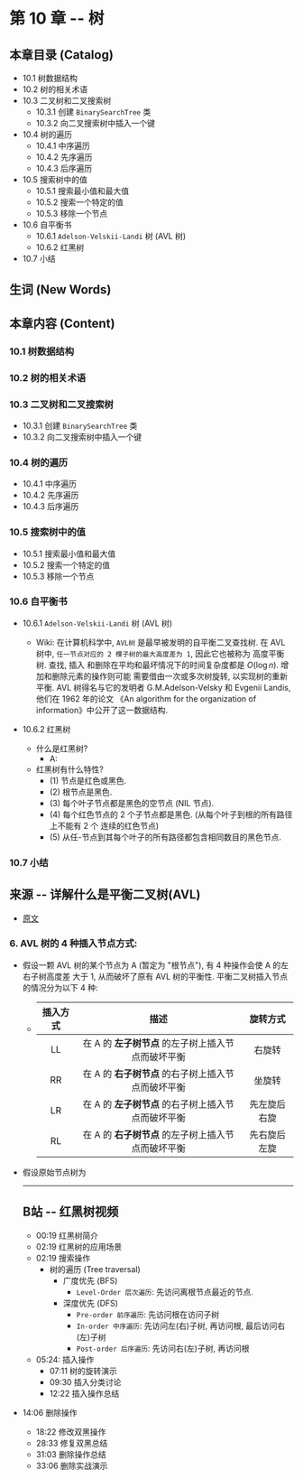 # 第 10 章 -- 树

## 本章目录 (Catalog)
- 10.1 树数据结构
- 10.2 树的相关术语 
- 10.3 二叉树和二叉搜索树
    + 10.3.1 创建 `BinarySearchTree` 类
    + 10.3.2 向二叉搜索树中插入一个键
- 10.4 树的遍历
    + 10.4.1 中序遍历
    + 10.4.2 先序遍历
    + 10.4.3 后序遍历
- 10.5 搜索树中的值
    + 10.5.1 搜索最小值和最大值
    + 10.5.2 搜索一个特定的值
    + 10.5.3 移除一个节点
- 10.6 自平衡书
    + 10.6.1 `Adelson-Velskii-Landi` 树 (AVL 树)
    + 10.6.2 红黑树
- 10.7 小结



## 生词 (New Words)


## 本章内容 (Content)
### 10.1 树数据结构

### 10.2 树的相关术语 

### 10.3 二叉树和二叉搜索树
- 10.3.1 创建 `BinarySearchTree` 类
- 10.3.2 向二叉搜索树中插入一个键

### 10.4 树的遍历
- 10.4.1 中序遍历
- 10.4.2 先序遍历
- 10.4.3 后序遍历

### 10.5 搜索树中的值
- 10.5.1 搜索最小值和最大值
- 10.5.2 搜索一个特定的值
- 10.5.3 移除一个节点

### 10.6 自平衡书
- 10.6.1 `Adelson-Velskii-Landi` 树 (AVL 树)
    + Wiki: 在计算机科学中, `AVL树` 是最早被发明的自平衡二叉查找树. 在 AVL 树中, 
      `任一节点对应的 2 棵子树的最大高度差为 1`, 因此它也被称为 高度平衡树. 查找, 插入
      和删除在平均和最坏情况下的时间复杂度都是 $O(\log{n})$. 增加和删除元素的操作则可能
      需要借由一次或多次树旋转, 以实现树的重新平衡. AVL 树得名与它的发明者 
      G.M.Adelson-Velsky 和 Evgenii Landis, 他们在 1962 年的论文 
     《An algorithm for the organization of information》中公开了这一数据结构.
    
- 10.6.2 红黑树
    + 什么是红黑树? 
        - A: 
    + 红黑树有什么特性?
        - (1) 节点是红色或黑色.
        - (2) 根节点是黑色.    
        - (3) 每个叶子节点都是黑色的空节点 (NIL 节点).
        - (4) 每个红色节点的 2 个子节点都是黑色. (从每个叶子到根的所有路径上不能有 2 个
          连续的红色节点)
        - (5) 从任-节点到其每个叶子的所有路径都包含相同数目的黑色节点.   


### 10.7 小结



## 来源 -- 详解什么是平衡二叉树(AVL) 
- [原文](https://www.cxyxiaowu.com/1663.html)
### 6. AVL 树的 4 种插入节点方式:
- 假设一颗 AVL 树的某个节点为 A (暂定为 "根节点"), 有 4 种操作会使 A 的左右子树高度差
  大于 1, 从而破坏了原有 AVL 树的平衡性. 平衡二叉树插入节点的情况分为以下 4 种:
    + | 插入方式 | 描述 | 旋转方式 |
      |:---:|:---:|:---:|
      | LL | 在 A 的 **左子树节点** 的左子树上插入节点而破坏平衡 | 右旋转|
      | RR | 在 A 的 **右子树节点** 的右子树上插入节点而破坏平衡 |坐旋转|
      | LR | 在 A 的 **左子树节点** 的右子树上插入节点而破坏平衡 |先左旋后右旋|
      | RL | 在 A 的 **右子树节点** 的左子树上插入节点而破坏平衡 |先右旋后左旋|
- 假设原始节点树为
  <img src="">      



  ------


  ## B站 -- 红黑树视频
  - 00:19 红黑树简介
  - 02:19 红黑树的应用场景
  - 02:19 搜索操作
    + 树的遍历 (Tree traversal)
        - 广度优先 (BFS)
            + `Level-Order 层次遍历`: 先访问离根节点最近的节点.
        - 深度优先 (DFS)
            + `Pre-order 前序遍历`: 先访问根在访问子树
            + `In-order 中序遍历`: 先访问左(右)子树, 再访问根, 最后访问右(左)子树
            + `Post-order 后序遍历`: 先访问右(左)子树, 再访问根
  - 05:24: 插入操作
    + 07:11 树的旋转演示
    + 09:30 插入分类讨论
    + 12:22 插入操作总结
- 14:06 删除操作
    + 18:22 修改双黑操作
    + 28:33 修复双黑总结
    + 31:03 删除操作总结
    + 33:06 删除实战演示 